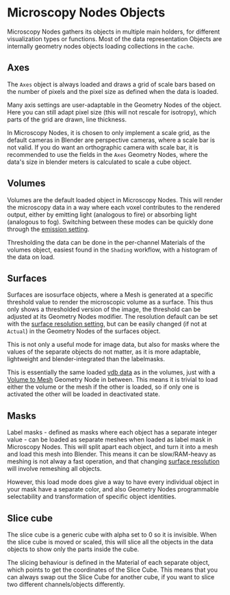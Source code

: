 # Microscopy Nodes Objects

Microscopy Nodes gathers its objects in multiple main holders, for different visualization types or functions. Most of the data representation Objects are internally geometry nodes objects loading collections in the `cache`. 

## Axes
The `Axes` object is always loaded and draws a grid of scale bars based on the number of pixels and the pixel size as defined when the data is loaded. 

Many axis settings are user-adaptable in the Geometry Nodes of the object. Here you can still adapt pixel size (this will not rescale for isotropy), which parts of the grid are drawn, line thickness. 

In Microscopy Nodes, it is chosen to only implement a scale grid, as the default cameras in Blender are perspective cameras, where a scale bar is not valid. If you do want an orthographic camera with scale bar, it is recommended to use the fields in the `Axes` Geometry Nodes, where the data's size in blender meters is calculated to scale a cube object.

## Volumes 
Volumes are the default loaded object in Microscopy Nodes. This will render the microscopy data in a way where each voxel contributes to the rendered output, either by emitting light (analogous to fire) or absorbing light (analogous to fog). Switching between these modes can be quickly done through the [emission setting](./settings.md#emission).

Thresholding the data can be done in the per-channel Materials of the volumes object, easiest found in the `Shading` workflow, with a histogram of the data on load.

## Surfaces
Surfaces are isosurface objects, where a Mesh is generated at a specific threshold value to render the microscopic volume as a surface. This thus only shows a thresholded version of the image, the threshold can be adjusted at its Geometry Nodes modifier. The resolution default can be set with the [surface resolution setting](./settings.md#surface-resolution), but can be easily changed (if not at `Actual`) in the Geometry Nodes of the surfaces object. 

This is not only a useful mode for image data, but also for masks where the values of the separate objects do not matter, as it is more adaptable, lightweight and blender-integrated than the labelmasks.

This is essentially the same loaded [vdb data](./internals.md#vdb-files) as in the volumes, just with a [Volume to Mesh](https://docs.blender.org/manual/en/latest/modeling/geometry_nodes/volume/operations/volume_to_mesh.html#volume-to-mesh-node) Geometry Node in between. This means it is trivial to load either the volume or the mesh if the other is loaded, so if only one is activated the other will be loaded in deactivated state.

## Masks
Label masks - defined as masks where each object has a separate integer value - can be loaded as separate meshes when loaded as label mask in Microscopy Nodes. This will split apart each object, and turn it into a mesh and load this mesh into Blender. This means it can be slow/RAM-heavy as meshing is not alway a fast operation, and that changing [surface resolution](./settings.md#surface-resolution) will involve remeshing all objects.

However, this load mode does give a way to have every individual object in your mask have a separate color, and also Geometry Nodes programmable selectability and transformation of specific object identities.

## Slice cube
The slice cube is a generic cube with alpha set to 0 so it is invisible. When the slice cube is moved or scaled, this will slice all the objects in the data objects to show only the parts inside the cube. 

The slicing behaviour is defined in the Material of each separate object, which points to get the coordinates of the Slice Cube. This means that you can always swap out the Slice Cube for another cube, if you want to slice two different channels/objects differently. 